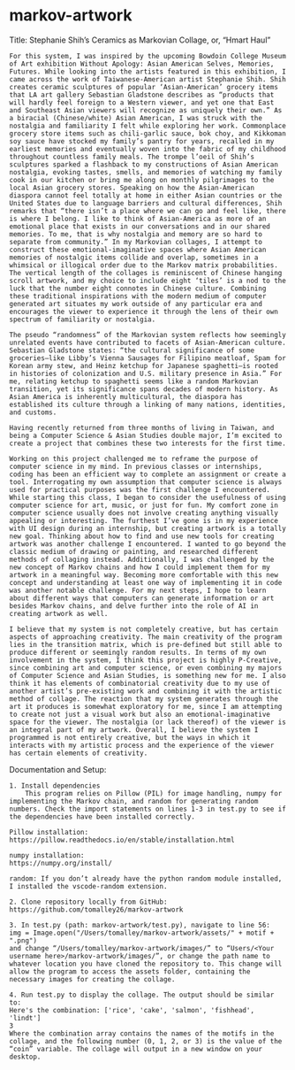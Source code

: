 # markov-artwork

Title: Stephanie Shih’s Ceramics as Markovian Collage, or, “Hmart Haul”

    For this system, I was inspired by the upcoming Bowdoin College Museum of Art exhibition Without Apology: Asian American Selves, Memories, Futures. While looking into the artists featured in this exhibition, I came across the work of Taiwanese-American artist Stephanie Shih. Shih creates ceramic sculptures of popular ‘Asian-American’ grocery items that LA art gallery Sebastian Gladstone describes as “products that will hardly feel foreign to a Western viewer, and yet one that East and Southeast Asian viewers will recognize as uniquely their own.” As a biracial (Chinese/white) Asian American, I was struck with the nostalgia and familiarity I felt while exploring her work. Commonplace grocery store items such as chili-garlic sauce, bok choy, and Kikkoman soy sauce have stocked my family’s pantry for years, recalled in my earliest memories and eventually woven into the fabric of my childhood throughout countless family meals. The trompe l’oeil of Shih’s sculptures sparked a flashback to my constructions of Asian American nostalgia, evoking tastes, smells, and memories of watching my family cook in our kitchen or bring me along on monthly pilgrimages to the local Asian grocery stores. Speaking on how the Asian-American diaspora cannot feel totally at home in either Asian countries or the United States due to language barriers and cultural differences, Shih remarks that “there isn’t a place where we can go and feel like, there is where I belong. I like to think of Asian-America as more of an emotional place that exists in our conversations and in our shared memories. To me, that is why nostalgia and memory are so hard to separate from community.” In my Markovian collages, I attempt to construct these emotional-imaginative spaces where Asian American memories of nostalgic items collide and overlap, sometimes in a whimsical or illogical order due to the Markov matrix probabilities. The vertical length of the collages is reminiscent of Chinese hanging scroll artwork, and my choice to include eight ‘tiles’ is a nod to the luck that the number eight connotes in Chinese culture. Combining these traditional inspirations with the modern medium of computer generated art situates my work outside of any particular era and encourages the viewer to experience it through the lens of their own spectrum of familiarity or nostalgia. 

    The pseudo “randomness” of the Markovian system reflects how seemingly unrelated events have contributed to facets of Asian-American culture. Sebastian Gladstone states: “​the cultural significance of some groceries—like Libby’s Vienna Sausages for Filipino meatloaf, Spam for Korean army stew, and Heinz ketchup for Japanese spaghetti—is rooted in histories of colonization and U.S. military presence in Asia.” For me, relating ketchup to spaghetti seems like a random Markovian transition, yet its significance spans decades of modern history. As Asian America is inherently multicultural, the diaspora has established its culture through a linking of many nations, identities, and customs. 

    Having recently returned from three months of living in Taiwan, and being a Computer Science & Asian Studies double major, I’m excited to create a project that combines these two interests for the first time.

    Working on this project challenged me to reframe the purpose of computer science in my mind. In previous classes or internships, coding has been an efficient way to complete an assignment or create a tool. Interrogating my own assumption that computer science is always used for practical purposes was the first challenge I encountered. While starting this class, I began to consider the usefulness of using computer science for art, music, or just for fun. My comfort zone in computer science usually does not involve creating anything visually appealing or interesting. The furthest I’ve gone is in my experience with UI design during an internship, but creating artwork is a totally new goal. Thinking about how to find and use new tools for creating artwork was another challenge I encountered. I wanted to go beyond the classic medium of drawing or painting, and researched different methods of collaging instead. Additionally, I was challenged by the new concept of Markov chains and how I could implement them for my artwork in a meaningful way. Becoming more comfortable with this new concept and understanding at least one way of implementing it in code was another notable challenge. For my next steps, I hope to learn about different ways that computers can generate information or art besides Markov chains, and delve further into the role of AI in creating artwork as well.

    I believe that my system is not completely creative, but has certain aspects of approaching creativity. The main creativity of the program lies in the transition matrix, which is pre-defined but still able to produce different or seemingly random results. In terms of my own involvement in the system, I think this project is highly P-Creative, since combining art and computer science, or even combining my majors of Computer Science and Asian Studies, is something new for me. I also think it has elements of combinatorial creativity due to my use of another artist’s pre-existing work and combining it with the artistic method of collage. The reaction that my system generates through the art it produces is somewhat exploratory for me, since I am attempting to create not just a visual work but also an emotional-imaginative space for the viewer. The nostalgia (or lack thereof) of the viewer is an integral part of my artwork. Overall, I believe the system I programmed is not entirely creative, but the ways in which it interacts with my artistic process and the experience of the viewer has certain elements of creativity.

Documentation and Setup:

    1. Install dependencies
        This program relies on Pillow (PIL) for image handling, numpy for implementing the Markov chain, and random for generating random numbers. Check the import statements on lines 1-3 in test.py to see if the dependencies have been installed correctly.

    Pillow installation:
    https://pillow.readthedocs.io/en/stable/installation.html

    numpy installation:
    https://numpy.org/install/

    random: If you don’t already have the python random module installed, I installed the vscode-random extension.

    2. Clone repository locally from GitHub:
    https://github.com/tomalley26/markov-artwork

    3. In test.py (path: markov-artwork/test.py), navigate to line 56:
    img = Image.open("/Users/tomalley/markov-artwork/assets/" + motif + ".png")
    and change “/Users/tomalley/markov-artwork/images/” to “Users/<Your username here>/markov-artwork/images/”, or change the path name to whatever location you have cloned the repository to. This change will allow the program to access the assets folder, containing the necessary images for creating the collage.

    4. Run test.py to display the collage. The output should be similar to: 
    Here's the combination: ['rice', 'cake', 'salmon', 'fishhead', 'lindt']
    3
    Where the combination array contains the names of the motifs in the collage, and the following number (0, 1, 2, or 3) is the value of the “coin” variable. The collage will output in a new window on your desktop.
